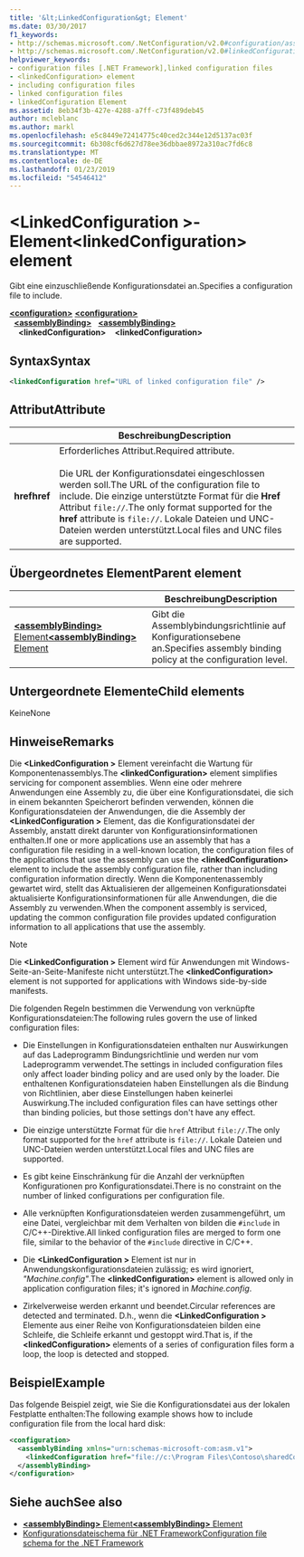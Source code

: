 ```yaml
---
title: '&lt;LinkedConfiguration&gt; Element'
ms.date: 03/30/2017
f1_keywords:
- http://schemas.microsoft.com/.NetConfiguration/v2.0#configuration/assemblyBinding/linkedConfiguration
- http://schemas.microsoft.com/.NetConfiguration/v2.0#linkedConfiguration
helpviewer_keywords:
- configuration files [.NET Framework],linked configuration files
- <linkedConfiguration> element
- including configuration files
- linked configuration files
- linkedConfiguration Element
ms.assetid: 8eb34f3b-427e-4288-a7ff-c73f489deb45
author: mcleblanc
ms.author: markl
ms.openlocfilehash: e5c8449e72414775c40ced2c344e12d5137ac03f
ms.sourcegitcommit: 6b308cf6d627d78ee36dbbae8972a310ac7fd6c8
ms.translationtype: MT
ms.contentlocale: de-DE
ms.lasthandoff: 01/23/2019
ms.locfileid: "54546412"
---
```

# <a name="linkedconfiguration-element"></a><span data-ttu-id="3799c-102">\<LinkedConfiguration >-Element</span><span class="sxs-lookup"><span data-stu-id="3799c-102">\<linkedConfiguration> element</span></span>

<span data-ttu-id="3799c-103">Gibt eine einzuschließende Konfigurationsdatei an.</span><span class="sxs-lookup"><span data-stu-id="3799c-103">Specifies a configuration file to include.</span></span>

<span data-ttu-id="3799c-104">[**\<configuration>**](~/docs/framework/configure-apps/file-schema/configuration-element.md) </span><span class="sxs-lookup"><span data-stu-id="3799c-104">[**\<configuration>**](~/docs/framework/configure-apps/file-schema/configuration-element.md) </span></span>  
<span data-ttu-id="3799c-105">&nbsp;&nbsp;[**\<assemblyBinding>**](~/docs/framework/configure-apps/file-schema/assemblybinding-element-for-configuration.md) </span><span class="sxs-lookup"><span data-stu-id="3799c-105">&nbsp;&nbsp;[**\<assemblyBinding>**](~/docs/framework/configure-apps/file-schema/assemblybinding-element-for-configuration.md) </span></span>  
<span data-ttu-id="3799c-106">&nbsp;&nbsp;&nbsp;&nbsp;**\<linkedConfiguration>**</span><span class="sxs-lookup"><span data-stu-id="3799c-106">&nbsp;&nbsp;&nbsp;&nbsp;**\<linkedConfiguration>**</span></span>

## <a name="syntax"></a><span data-ttu-id="3799c-107">Syntax</span><span class="sxs-lookup"><span data-stu-id="3799c-107">Syntax</span></span>

```xml
<linkedConfiguration href="URL of linked configuration file" />
```

## <a name="attribute"></a><span data-ttu-id="3799c-108">Attribut</span><span class="sxs-lookup"><span data-stu-id="3799c-108">Attribute</span></span>

|           | <span data-ttu-id="3799c-109">Beschreibung</span><span class="sxs-lookup"><span data-stu-id="3799c-109">Description</span></span> |
| --------- | ----------- |
| <span data-ttu-id="3799c-110">**href**</span><span class="sxs-lookup"><span data-stu-id="3799c-110">**href**</span></span>  | <span data-ttu-id="3799c-111">Erforderliches Attribut.</span><span class="sxs-lookup"><span data-stu-id="3799c-111">Required attribute.</span></span><br><br><span data-ttu-id="3799c-112">Die URL der Konfigurationsdatei eingeschlossen werden soll.</span><span class="sxs-lookup"><span data-stu-id="3799c-112">The URL of the configuration file to include.</span></span> <span data-ttu-id="3799c-113">Die einzige unterstützte Format für die **Href** Attribut `file://`.</span><span class="sxs-lookup"><span data-stu-id="3799c-113">The only format supported for the **href** attribute is `file://`.</span></span> <span data-ttu-id="3799c-114">Lokale Dateien und UNC-Dateien werden unterstützt.</span><span class="sxs-lookup"><span data-stu-id="3799c-114">Local files and UNC files are supported.</span></span> |

## <a name="parent-element"></a><span data-ttu-id="3799c-115">Übergeordnetes Element</span><span class="sxs-lookup"><span data-stu-id="3799c-115">Parent element</span></span>

|     | <span data-ttu-id="3799c-116">Beschreibung</span><span class="sxs-lookup"><span data-stu-id="3799c-116">Description</span></span> |
| --- | ----------- |
| [<span data-ttu-id="3799c-117">**\<assemblyBinding>** Element</span><span class="sxs-lookup"><span data-stu-id="3799c-117">**\<assemblyBinding>** Element</span></span>](~/docs/framework/configure-apps/file-schema/assemblybinding-element-for-configuration.md) | <span data-ttu-id="3799c-118">Gibt die Assemblybindungsrichtlinie auf Konfigurationsebene an.</span><span class="sxs-lookup"><span data-stu-id="3799c-118">Specifies assembly binding policy at the configuration level.</span></span> |

## <a name="child-elements"></a><span data-ttu-id="3799c-119">Untergeordnete Elemente</span><span class="sxs-lookup"><span data-stu-id="3799c-119">Child elements</span></span>

<span data-ttu-id="3799c-120">Keine</span><span class="sxs-lookup"><span data-stu-id="3799c-120">None</span></span>

## <a name="remarks"></a><span data-ttu-id="3799c-121">Hinweise</span><span class="sxs-lookup"><span data-stu-id="3799c-121">Remarks</span></span>

<span data-ttu-id="3799c-122">Die  **\<LinkedConfiguration >** Element vereinfacht die Wartung für Komponentenassemblys.</span><span class="sxs-lookup"><span data-stu-id="3799c-122">The **\<linkedConfiguration>** element simplifies servicing for component assemblies.</span></span> <span data-ttu-id="3799c-123">Wenn eine oder mehrere Anwendungen eine Assembly zu, die über eine Konfigurationsdatei, die sich in einem bekannten Speicherort befinden verwenden, können die Konfigurationsdateien der Anwendungen, die die Assembly der  **\<LinkedConfiguration >** Element, das die Konfigurationsdatei der Assembly, anstatt direkt darunter von Konfigurationsinformationen enthalten.</span><span class="sxs-lookup"><span data-stu-id="3799c-123">If one or more applications use an assembly that has a configuration file residing in a well-known location, the configuration files of the applications that use the assembly can use the **\<linkedConfiguration>** element to include the assembly configuration file, rather than including configuration information directly.</span></span> <span data-ttu-id="3799c-124">Wenn die Komponentenassembly gewartet wird, stellt das Aktualisieren der allgemeinen Konfigurationsdatei aktualisierte Konfigurationsinformationen für alle Anwendungen, die die Assembly zu verwenden.</span><span class="sxs-lookup"><span data-stu-id="3799c-124">When the component assembly is serviced, updating the common configuration file provides updated configuration information to all applications that use the assembly.</span></span>

> [!NOTE]
> <span data-ttu-id="3799c-125">Die  **\<LinkedConfiguration >** Element wird für Anwendungen mit Windows-Seite-an-Seite-Manifeste nicht unterstützt.</span><span class="sxs-lookup"><span data-stu-id="3799c-125">The **\<linkedConfiguration>** element is not supported for applications with Windows side-by-side manifests.</span></span>

<span data-ttu-id="3799c-126">Die folgenden Regeln bestimmen die Verwendung von verknüpfte Konfigurationsdateien:</span><span class="sxs-lookup"><span data-stu-id="3799c-126">The following rules govern the use of linked configuration files:</span></span>

- <span data-ttu-id="3799c-127">Die Einstellungen in Konfigurationsdateien enthalten nur Auswirkungen auf das Ladeprogramm Bindungsrichtlinie und werden nur vom Ladeprogramm verwendet.</span><span class="sxs-lookup"><span data-stu-id="3799c-127">The settings in included configuration files only affect loader binding policy and are used only by the loader.</span></span> <span data-ttu-id="3799c-128">Die enthaltenen Konfigurationsdateien haben Einstellungen als die Bindung von Richtlinien, aber diese Einstellungen haben keinerlei Auswirkung.</span><span class="sxs-lookup"><span data-stu-id="3799c-128">The included configuration files can have settings other than binding policies, but those settings don't have any effect.</span></span>

- <span data-ttu-id="3799c-129">Die einzige unterstützte Format für die `href` Attribut `file://`.</span><span class="sxs-lookup"><span data-stu-id="3799c-129">The only format supported for the `href` attribute is `file://`.</span></span> <span data-ttu-id="3799c-130">Lokale Dateien und UNC-Dateien werden unterstützt.</span><span class="sxs-lookup"><span data-stu-id="3799c-130">Local files and UNC files are supported.</span></span>

- <span data-ttu-id="3799c-131">Es gibt keine Einschränkung für die Anzahl der verknüpften Konfigurationen pro Konfigurationsdatei.</span><span class="sxs-lookup"><span data-stu-id="3799c-131">There is no constraint on the number of linked configurations per configuration file.</span></span>

- <span data-ttu-id="3799c-132">Alle verknüpften Konfigurationsdateien werden zusammengeführt, um eine Datei, vergleichbar mit dem Verhalten von bilden die `#include` in C/C++-Direktive.</span><span class="sxs-lookup"><span data-stu-id="3799c-132">All linked configuration files are merged to form one file, similar to the behavior of the `#include` directive in C/C++.</span></span>

- <span data-ttu-id="3799c-133">Die  **\<LinkedConfiguration >** Element ist nur in Anwendungskonfigurationsdateien zulässig; es wird ignoriert, *"Machine.config"*.</span><span class="sxs-lookup"><span data-stu-id="3799c-133">The **\<linkedConfiguration>** element is allowed only in application configuration files; it's ignored in *Machine.config*.</span></span>

- <span data-ttu-id="3799c-134">Zirkelverweise werden erkannt und beendet.</span><span class="sxs-lookup"><span data-stu-id="3799c-134">Circular references are detected and terminated.</span></span> <span data-ttu-id="3799c-135">D.h., wenn die  **\<LinkedConfiguration >** Elemente aus einer Reihe von Konfigurationsdateien bilden eine Schleife, die Schleife erkannt und gestoppt wird.</span><span class="sxs-lookup"><span data-stu-id="3799c-135">That is, if the **\<linkedConfiguration>** elements of a series of configuration files form a loop, the loop is detected and stopped.</span></span>

## <a name="example"></a><span data-ttu-id="3799c-136">Beispiel</span><span class="sxs-lookup"><span data-stu-id="3799c-136">Example</span></span>

<span data-ttu-id="3799c-137">Das folgende Beispiel zeigt, wie Sie die Konfigurationsdatei aus der lokalen Festplatte enthalten:</span><span class="sxs-lookup"><span data-stu-id="3799c-137">The following example shows how to include configuration file from the local hard disk:</span></span>

```xml
<configuration>
  <assemblyBinding xmlns="urn:schemas-microsoft-com:asm.v1">
    <linkedConfiguration href="file://c:\Program Files\Contoso\sharedConfig.xml"/>
  </assemblyBinding>
</configuration>
```

## <a name="see-also"></a><span data-ttu-id="3799c-138">Siehe auch</span><span class="sxs-lookup"><span data-stu-id="3799c-138">See also</span></span>

- [<span data-ttu-id="3799c-139">**\<assemblyBinding>** Element</span><span class="sxs-lookup"><span data-stu-id="3799c-139">**\<assemblyBinding>** Element</span></span>](~/docs/framework/configure-apps/file-schema/assemblybinding-element-for-configuration.md)
- [<span data-ttu-id="3799c-140">Konfigurationsdateischema für .NET Framework</span><span class="sxs-lookup"><span data-stu-id="3799c-140">Configuration file schema for the .NET Framework</span></span>](~/docs/framework/configure-apps/file-schema/index.md)
